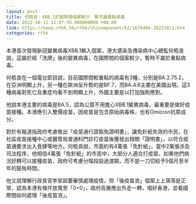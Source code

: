 ```yaml
---
layout: post
title: 何栢良：XBB.1於國際間個案較少　暫不屬重點病毒
date: 2022-10-11 11:07:56.000000000 +08:00
link: https://news.rthk.hk/rthk/ch/component/k2/1670466-20221011.htm
categories: rthk
---
```


本港首次發現新冠變異病毒XBB.1輸入個案，港大感染及傳染病中心總監何栢良說，這屬於經「洗牌」後的變異病毒，在國際間的個案較少，暫時不屬於重點病毒。

何栢良在一個電台節目說，目前國際間較重點的病毒有3種，分別是BA.2.75.2，在亞洲明顯上升，另一種在歐洲呈升勢的是BF.7，而BA.4.6主要在美國出現。這3種病毒對死亡及重症均看不到明顯上升，外國主要是以打加強劑應對。

他說本港主要的病毒是BA.5，認為公眾不用擔心XBB.1變異病毒，最重要是做好疫苗接種。本港應引入雙價疫苗，因疫苗是包含原始病毒株，也有Omicron抗原成分。

對於有報道指政府考慮推出「疫苗通行證豁免證明書」，讓免針紙失效的市民，在社區疫苗接種中心或醫管局普通科門診打疫苗後獲發出相關「證明書」，以符合疫苗通要求出入食肆等地方。何栢良說，市面約有4萬張「免針紙」，當中2萬張涉及司法程序，他相信4萬張「免針紙」的市民中，大部分人適合打疫苗，如果他們病況好轉可以接種疫苗，政府可考慮分階段設過渡期，而不是一刀切給予5個月至半年的豁免時間。

他又說理解行政長官李家超要審慎處理疫情，但「後疫苗浪」個案上上落落是正常，認為本港有條件放寬至「0+0」，政府高層應出外走一轉，唱好香港，並看國際間如何處理「後疫苗浪」。
